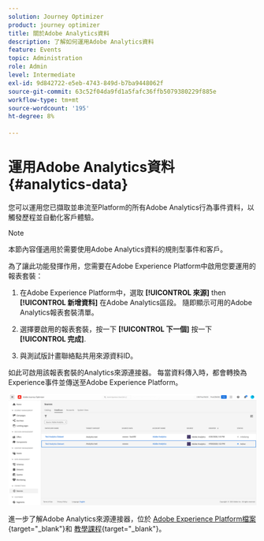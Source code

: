 ```yaml
---
solution: Journey Optimizer
product: journey optimizer
title: 關於Adobe Analytics資料
description: 了解如何運用Adobe Analytics資料
feature: Events
topic: Administration
role: Admin
level: Intermediate
exl-id: 9d842722-e5eb-4743-849d-b7ba9448062f
source-git-commit: 63c52f04da9fd1a5fafc36ffb5079380229f885e
workflow-type: tm+mt
source-wordcount: '195'
ht-degree: 8%

---
```


# 運用Adobe Analytics資料{#analytics-data}

您可以運用您已擷取並串流至Platform的所有Adobe Analytics行為事件資料，以觸發歷程並自動化客戶體驗。

>[!NOTE]
>
>本節內容僅適用於需要使用Adobe Analytics資料的規則型事件和客戶。

為了讓此功能發揮作用，您需要在Adobe Experience Platform中啟用您要運用的報表套裝：

1. 在Adobe Experience Platform中，選取 **[!UICONTROL 來源]** then **[!UICONTROL 新增資料]** 在Adobe Analytics區段。 隨即顯示可用的Adobe Analytics報表套裝清單。

1. 選擇要啟用的報表套裝，按一下 **[!UICONTROL 下一個]** 按一下 **[!UICONTROL 完成]**.

1. 與測試版計畫聯絡點共用來源資料ID。

如此可啟用該報表套裝的Analytics來源連接器。 每當資料傳入時，都會轉換為Experience事件並傳送至Adobe Experience Platform。

![](assets/jo-event9.png)

進一步了解Adobe Analytics來源連接器，位於  [Adobe Experience Platform檔案](https://experienceleague.adobe.com/docs/experience-platform/sources/connectors/adobe-applications/analytics.html){target=&quot;_blank&quot;}和 [教學課程](https://experienceleague.adobe.com/docs/experience-platform/sources/ui-tutorials/create/adobe-applications/analytics.html){target=&quot;_blank&quot;}。
